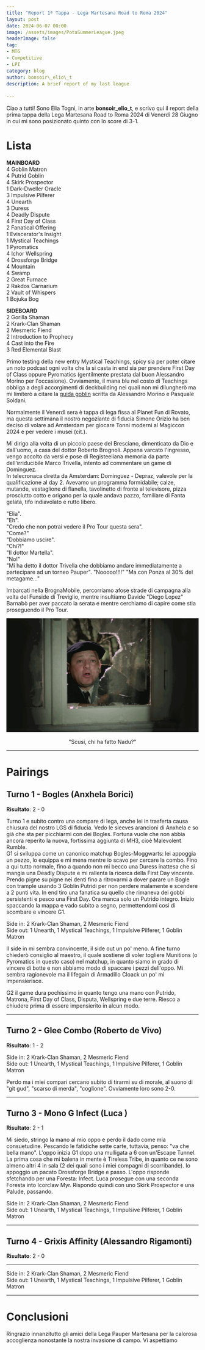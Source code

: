 ```yaml
---
title: "Report 1ª Tappa - Lega Martesana Road to Roma 2024"
layout: post
date: 2024-06-07 00:00
image: /assets/images/PotaSummerLeague.jpeg
headerImage: false
tag:
- MTG
- Competitive
- LPI
category: blog
author: bonsoir\_elio\_t
description: A brief report of my last league

---
```


Ciao a tutti! Sono Elia Togni, in arte **bonsoir_elio_t**, e scrivo qui il report della prima tappa della Lega Martesana Road to Roma 2024 di Venerdì 28 Giugno in cui mi sono posizionato 	quinto con lo score di 3-1.

# Lista
**MAINBOARD**<br />
4 Goblin Matron<br />
4 Putrid Goblin<br />
4 Skirk Prospector<br />
1 Dark-Dweller Oracle<br />
3 Impulsive Pilferer<br />
4 Unearth<br />
3 Duress<br />
4 Deadly Dispute<br />
4 First Day of Class<br />
2 Fanatical Offering<br />
1 Eviscerator's Insight<br />
1 Mystical Teachings<br />
1 Pyromatics<br />
4 Ichor Wellspring<br />
4 Drossforge Bridge<br />
4 Mountain<br />
4 Swamp<br />
2 Great Furnace<br />
2 Rakdos Carnarium<br />
2 Vault of Whispers<br />
1 Bojuka Bog<br />

**SIDEBOARD**<br />
2 Gorilla Shaman<br />
2 Krark-Clan Shaman<br />
2 Mesmeric Fiend<br />
2 Introduction to Prophecy<br />
4 Cast into the Fire<br />
3 Red Elemental Blast<br />


Primo testing della new entry Mystical Teachings, spicy sia per poter citare un noto podcast ogni volta che la si casta in end sia per prendere First Day of Class oppure Pyromatics (gentilmente prestata dal buon Alessandro Morino per l'occasione). Ovviamente, il mana blu nel costo di Teachings obbliga a degli accorgimenti di deckbuilding nei quali non mi dilungherò ma mi limiterò a citare la [guida goblin](https://drive.google.com/file/d/1qhqi55qnvrhi4p_JLTznUW2B9Ghz9gVx/view) scritta da Alessandro Morino e Pasquale Soldani.

Normalmente il Venerdì sera è tappa di lega fissa al Planet Fun di Rovato, ma questa settimana il nostro negoziante di fiducia Simone Orizio ha ben deciso di volare ad Amsterdam per giocare Tonni moderni al Magiccon 2024 e per vedere i musei (cit.).

Mi dirigo alla volta di un piccolo paese del Bresciano, dimenticato da Dio e dall'uomo, a casa del dottor Roberto Brognoli. Appena varcato l'ingresso, vengo accolto da versi e pose di Registeeliana memoria da parte dell'irriducibile Marco Trivella, intento ad commentare un game di Dominguez.<br />
In telecronaca diretta da Amsterdam: Dominguez - Depraz, valevole per la qualificazione al day 2. Avevamo un programma formidabile; calze, mutande, vestaglione di flanella, tavolinetto di fronte al televisore, pizza prosciutto cotto e origano per la quale andava pazzo, familiare di Fanta gelata, tifo indiavolato e rutto libero.

"Elia".<br />
"Eh".<br />
"Credo che non potrai vedere il Pro Tour questa sera".<br />
"Come?"<br />
"Dobbiamo uscire".<br />
"Chi?!"<br />
"Il dottor Martella".<br />
"No!"<br />
"Mi ha detto il dottor Trivella che dobbiamo andare immediatamente a partecipare ad un torneo Pauper".
"Nooooo!!!!"
"Ma con Ponza al 30% del metagame..."

Imbarcati nella BrognaMobile, percorriamo afose strade di campagna alla volta del Funside di Treviglio, mentre insultiamo Davide "Diego Lopez" Barnabò per aver paccato la serata e mentre cerchiamo di capire come stia proseguendo il Pro Tour.

<div style="text-align:center">
  <img src="/../assets/images/Fantozzi.png">
  <p>"Scusi, chi ha fatto Nadu?"</p>
</div>

---

# Pairings
## Turno 1 - Bogles (Anxhela Borici)
**Risultato**: 2 - 0

Turno 1 e subito contro una compare di lega, anche lei in trasferta causa chiusura del nostro LGS di fiducia. Vedo le sleeves arancioni di Anxhela e so già che sta per picchiarmi con dei Bogles. Fortuna vuole che non abbia ancora reperito la nuova, fortissima aggiunta di MH3, cioè Malevolent Rumble.<br />
G1 si sviluppa come un canonico matchup Bogles-Moggwarts: lei appoggia un pezzo, lo equippa e mi mena mentre io scavo per cercare la combo. Fino a qui tutto normale, fino a quando non mi becco una Duress inattesa che si mangia una Deadly Dispute e mi rallenta la ricerca della First Day vincente. Prendo pigne su pigne nei denti fino a ritrovarmi a dover parare un Bogle con trample usando 3 Goblin Putridi per non perdere malamente e scendere a 2 punti vita. In end tiro una fanatica su quello che rimaneva dei gobbi persistenti e pesco una First Day. Ora manca solo un Putrido integro. Inizio spaccando la mappa e vado subito a segno, permettendomi così di scombare e vincere G1.


Side in: 2 Krark-Clan Shaman, 2 Mesmeric Fiend<br />
Side out: 1 Unearth, 1 Mystical Teachings, 1 Impulsive Pilferer, 1 Goblin Matron<br />

Il side in mi sembra convincente, il side out un po' meno. A fine turno chiederò consiglio al maestro, il quale sostiene di voler togliere Munitions (o Pyromatics in questo caso) nel matchup, in quanto siamo in grado di vincere di botte e non abbiamo modo di spaccare i pezzi dell'oppo. Mi sembra ragionevole ma il lifegain di Armadillo Cloack un po' mi impensierisce.

G2 il game dura pochissimo in quanto tengo una mano con Putrido, Matrona, First Day of Class, Disputa, Wellspring e due terre. Riesco a chiudere prima di essere impensierito in alcun modo.

---

## Turno 2 - Glee Combo (Roberto de Vivo)
**Risultato**: 1 - 2



Side in: 2 Krark-Clan Shaman, 2 Mesmeric Fiend<br />
Side out: 1 Unearth, 1 Mystical Teachings, 1 Impulsive Pilferer, 1 Goblin Matron<br />


Perdo ma i miei compari cercano subito di tirarmi su di morale, al suono di "git gud", "scarso di merda", "coglione". Ovviamente loro sono 2-0.

---

## Turno 3 - Mono G Infect (Luca )
**Risultato**: 2 - 1

Mi siedo, stringo la mano al mio oppo e perdo il dado come mia consuetudine. Pescando le fatidiche sette carte, tuttavia, penso: "va che bella mano". L'oppo inizia G1 dopo una mulligata a 6 con un'Escape Tunnel. La prima cosa che mi balena in mente è Tireless Tribe, in quanto ce ne sono almeno altri 4 in sala (2 dei quali sono i miei compagni di scorribande). Io appoggio un pacato Drossforge Bridge e passo. L'oppo risponde sfetchando per una Foresta: Infect. Luca prosegue con una seconda Foresta into Icorclaw Myr. Rispondo quindi con uno Skirk Prospector e una Palude, passando. 

Side in: 2 Krark-Clan Shaman, 2 Mesmeric Fiend<br />
Side out: 1 Unearth, 1 Mystical Teachings, 1 Impulsive Pilferer, 1 Goblin Matron<br />



---

## Turno 4 - Grixis Affinity (Alessandro Rigamonti)
**Risultato**: 2 - 0

---


Side in: 2 Krark-Clan Shaman, 2 Mesmeric Fiend<br />
Side out: 1 Unearth, 1 Mystical Teachings, 1 Impulsive Pilferer, 1 Goblin Matron<br />


---


# Conclusioni
Ringrazio innanzitutto gli amici della Lega Pauper Martesana per la calorosa accoglienza nonostante la nostra invasione di campo. Vi aspettiamo 

